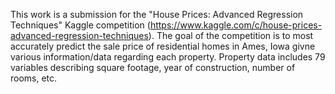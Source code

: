 This work is a submission for the "House Prices: Advanced Regression Techniques" Kaggle competition (https://www.kaggle.com/c/house-prices-advanced-regression-techniques). The goal of the competition is to most accurately predict the sale price of residential homes in Ames, Iowa givne various information/data regarding each property. Property data includes 79 variables describing square footage, year of construction, number of rooms, etc. 
